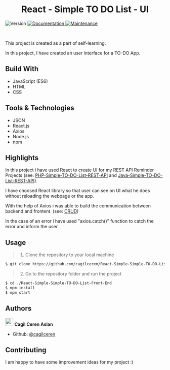 <h1 align="center"> React - Simple TO DO List - UI </h1>
<p>
  <img alt="Version" src="https://img.shields.io/badge/version-1.0.0-blue.svg?cacheSeconds=2592000" />
  <a href="https://github.com/cagilceren/PHP-Simple-TO-DO-List-REST-API/blob/main/README.md" target="_blank">
    <img alt="Documentation" src="https://img.shields.io/badge/documentation-yes-brightgreen.svg" />
  </a>
  <a href="https://github.com/cagilceren/PHP-Simple-TO-DO-List-REST-API/graphs/commit-activity" target="_blank">
    <img alt="Maintenance" src="https://img.shields.io/badge/Maintained%3F-yes-green.svg" />
  </a>
</p>
<p>

 </p>

<br>

This project is created as a part of self-learning. 

In this project, I have created an user interface for a TO-DO App.

## Build With

- JavaScript (ES6)
- HTML
- CSS

## Tools & Technologies

- JSON
- React.js
- Axios
- Node.js
- npm

## Highlights

In this project i have used React to create UI for my REST API Reminder Projects (see: [PHP-Simple-TO-DO-List-REST-API](https://github.com/cagilceren/PHP-Simple-TO-DO-List-REST-API) and [Java-Simple-TO-DO-List-REST-API](https://github.com/cagilceren/Java-Simple-TO-DO-List-REST-API)).

I have choosed React library so that user can see on UI what he does without reloading the webpage or the app.

With the help of Axios i was able to build the communication between backend and frontent. (see: [CRUD](https://en.wikipedia.org/wiki/Create,_read,_update_and_delete))

In the case of an error i have used "axios.catch()" function to catch the error and inform the user.


## Usage

> 1) Clone the repository to your local machine

```sh
$ git clone https://github.com/cagilceren/React-Simple-Simple-TO-DO-List-Front-End.git
```

> 2) Go to the repository folder and run the project 

```sh
$ cd ./React-Simple-Simple-TO-DO-List-Front-End
$ npm install
$ npm start

```

## Authors

<img src="https://avatars.githubusercontent.com/u/45261915?v=2" width="25" height="25"> **Cagil Ceren Aslan**




- Github: [@cagilceren](https://github.com/cagilceren)

## Contributing

I am happy to have some improvement ideas for my project :)